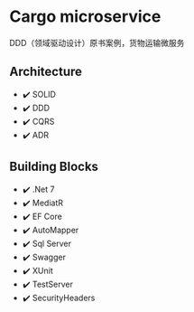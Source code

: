 # Cargo microservice
DDD（领域驱动设计）原书案例，货物运输微服务

## Architecture
- ✔️ SOLID
- ✔️ DDD
- ✔️ CQRS
- ✔️ ADR

## Building Blocks
- ✔️ .Net 7
- ✔️ MediatR
- ✔️ EF Core
- ✔️ AutoMapper
- ✔️ Sql Server
- ✔️ Swagger
- ✔️ XUnit
- ✔️ TestServer
- ✔️ SecurityHeaders

